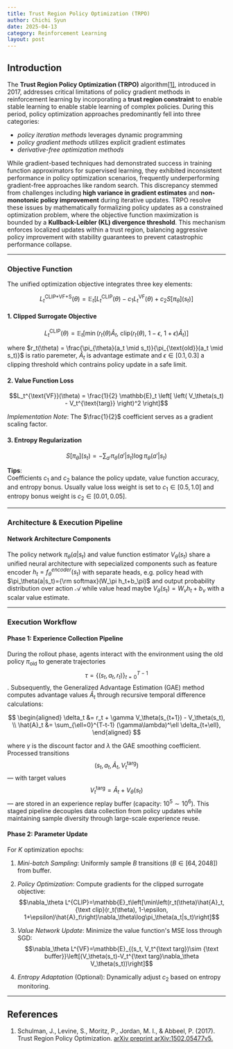 ```yaml
---
title: Trust Region Policy Optimization (TRPO)
author: Chichi Syun
date: 2025-04-13
category: Reinforcement Learning
layout: post
---
```


## Introduction

The **Trust Region Policy Optimization (TRPO)** algorithm[[1]](#references), introduced in 2017, addresses critical limitations of policy gradient methods in reinforcement learning by incorporating a **trust region constraint** to enable stable learning to enable stable learning of complex policies. During this period, policy optimization approaches predominantly fell into three categories:  
- *policy iteration methods* leverages dynamic programming  
- *policy gradient methods* utilizes explicit gradient estimates  
- *derivative-free optimization methods*  
  
While gradient-based techniques had demonstrated success in training function approximators for supervised learning, they exhibited inconsistent performance in policy optimization scenarios, frequently underperforming gradient-free approaches like random search. This discrepancy stemmed from challenges including **high variance in gradient estimates** and **non-monotonic policy improvement** during iterative updates. TRPO resolve these issues by mathematically formalizing policy updates as a constrained optimization problem, where the objective function maximization is bounded by a **Kullback-Leibler (KL) divergence threshold**. This mechanism enforces localized updates within a trust region, balancing aggressive policy improvement with stability guarantees to prevent catastrophic performance collapse.

---

### Objective Function
The unified optimization objective integrates three key elements:  
    
$$L_t^{\text{CLIP+VF+S}}(\theta) = \mathbb{E}_t \left[ L_t^{\text{CLIP}}(\theta) - c_1 L_t^{\text{VF}}(\theta) + c_2 S[\pi_\theta](s_t) \right]$$

#### 1. Clipped Surrogate Objective  
  
$$L_t^{\text{CLIP}}(\theta) = \mathbb{E}_t \left[ \min\left( r_t(\theta) \hat{A}_t,\ \text{clip}\left( r_t(\theta),\ 1-\epsilon,\ 1+\epsilon \right) \hat{A}_t \right) \right]$$  
  
where $r_t(\theta) = \frac{\pi_{\theta}(a_t \mid s_t)}{\pi_{\text{old}}(a_t \mid s_t)}$ is ratio paremeter, $\hat{A}_t$ is advantage estimate and $\epsilon \in [0.1, 0.3]$ a clipping threshold which contrains policy update in a safe limit.
  

#### 2. Value Function Loss  
  
$$L_t^{\text{VF}}(\theta) = \frac{1}{2} \mathbb{E}_t \left[ \left( V_\theta(s_t) - V_t^{\text{targ}} \right)^2 \right]$$  
  
*Implementation Note*: The $\frac{1}{2}$ coefficient serves as a gradient scaling factor.  
  

#### 3. Entropy Regularization  
  
$$S[\pi_\theta](s_t) = -\sum_{a'} \pi_\theta(a'|s_t) \log \pi_\theta(a'|s_t)$$  
  
**Tips**:  
  Coefficients $c_1$ and $c_2$ balance the policy update, value function accuracy, and entropy bonus. Usually value loss weight is set to $c_1 \in [0.5, 1.0]$ and entropy bonus weight is $c_2 \in [0.01, 0.05]$.

---

### Architecture & Execution Pipeline  
  
#### Network Architecture Components
The policy network $\pi_\theta(a|s_t)$ and value function estimator $V_\theta(s_t)$ share a unified neural architecture with sepecialized components such as feature encoder
$h_t=f_\theta^{encoder}(s_t)$ with separate heads, e.g. policy head with $\pi_\theta(a|s_t)={\rm softmax}(W_\pi h_t+b_\pi)$ and output probability distribution over action $\mathcal{A}$ while value head maybe $V_\theta(s_t)=W_vh_t+b_v$ with a scalar value estimate.
  
---

### Execution Workflow

#### Phase 1: Experience Collection Pipeline  
During the rollout phase, agents interact with the environment using the old policy $\pi_{\text{old}}$ to generate trajectories $$\tau=\{(s_t, a_t, r_t)\}_{t=0}^{T-1}$$. Subsequently, the Generalized Advantage Estimation (GAE) method computes advantage values $\hat{A}_t$ through recursive temporal difference calculations:

$$
\begin{aligned}
\delta_t &= r_t + \gamma V_\theta(s_{t+1}) - V_\theta(s_t), \\
\hat{A}_t &= \sum_{\ell=0}^{T-t-1} (\gamma\lambda)^\ell \delta_{t+\ell},
\end{aligned}
$$

where $\gamma$ is the discount factor and $\lambda$ the GAE smoothing coefficient. Processed transitions $$(s_t, a_t, \hat{A}_t, V_t^{\mathrm{targ}})$$ — with target values $$V_t^{\mathrm{targ}}=\hat{A}_t+V_\theta(s_t)$$ — are stored in an experience replay buffer (capacity: $10^5 \sim 10^6$). This staged pipeline decouples data collection from policy updates while maintaining sample diversity through large-scale experience reuse.


#### Phase 2: Parameter Update
For $K$ optimization epochs:
1. *Mini-batch Sampling*: Uniformly sample $B$ transitions ($B \in [64, 2048]$) from buffer.

2. *Policy Optimization*: Compute gradients for the clipped surrogate objective:
$$\nabla_\theta L^{CLIP}=\mathbb{E}_t\left[\min\left(r_t(\theta)\hat{A}_t, {\text clip}(r_t(\theta), 1-\epsilon, 1+\epsilon)\hat{A}_t\right)\nabla_\theta\log\pi_\theta(a_t|s_t)\right]$$

3. *Value Network Update*: Minimize the value function's MSE loss through SGD:
$$\nabla_\theta L^{VF}=\mathbb{E}_{(s_t, V_t^{\text targ})\sim {\text buffer}}\left[(V_\theta(s_t)-V_t^{\text targ}\nabla_\theta V_\theta(s_t))\right]$$

4. *Entropy Adaptation* (Optional): Dynamically adjust $c_2$ based on entropy monitoring.

---

## References
1. Schulman, J., Levine, S., Moritz, P., Jordan, M. I., & Abbeel, P. (2017). Trust Region Policy Optimization. [arXiv preprint arXiv:1502.05477v5.](https://arxiv.org/abs/1502.05477)